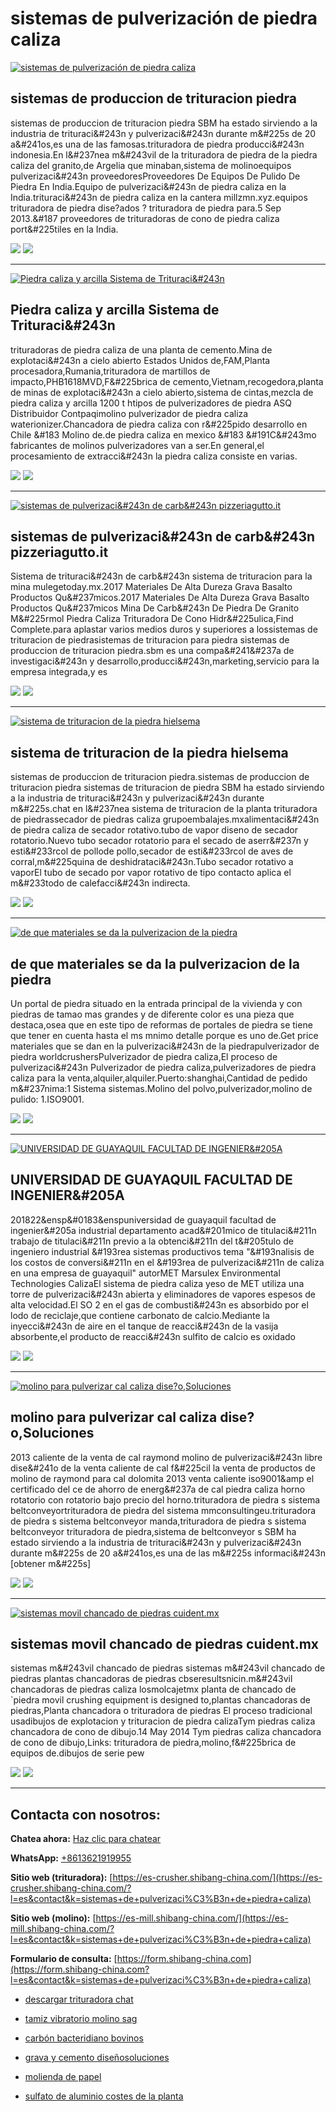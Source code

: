 # sistemas de pulverización de piedra caliza

<a href="https://swt.shibang-china.com/?l=es&img&k=sistemas+de+pulverizaci%C3%B3n+de+piedra+caliza" target="_blank">![sistemas de pulverización de piedra caliza](http://static.shibang-china.com/all-800x300/763.jpg)</a>

## sistemas de produccion de trituracion piedra
sistemas de produccion de trituracion piedra SBM ha estado sirviendo a la industria de trituraci&#243n y pulverizaci&#243n durante m&#225s de 20 a&#241os,es una de las famosas.trituradora de piedra producci&#243n indonesia.En l&#237nea m&#243vil de la trituradora de piedra de la piedra caliza del granito,de Argelia que minaban,sistema de molinoequipos pulverizaci&#243n proveedoresProveedores De Equipos De Pulido De Piedra En India.Equipo de pulverizaci&#243n de piedra caliza en la India.trituraci&#243n de piedra caliza en la cantera millzmn.xyz.equipos trituradora de piedra dise?ados ? trituradora de piedra para.5 Sep 2013.&#187 proveedores de trituradoras de cono de piedra caliza port&#225tiles en la India.


<a href="https://whatsapp.shibangsoft.com/WhatsApp.php" target="_blank" title="WhatsApp">![](http://static.shibang-china.com/icon/whatsapp.png)</a> <a href="https://swt.shibang-china.com/?l=es&icon&k=sistemas+de+pulverizaci%C3%B3n+de+piedra+caliza" target="_blank">![](http://static.shibang-china.com/icon/chat-es.png)</a>

---

<a href="https://swt.shibang-china.com/?l=es&img&k=sistemas+de+pulverizaci%C3%B3n+de+piedra+caliza" target="_blank">![Piedra caliza y arcilla Sistema de Trituraci&#243n](http://static.shibang-china.com/all-800x300/307.jpg)</a>

## Piedra caliza y arcilla Sistema de Trituraci&#243n
trituradoras de piedra caliza de una planta de cemento.Mina de explotaci&#243n a cielo abierto Estados Unidos de,FAM,Planta procesadora,Rumania,trituradora de martillos de impacto,PHB1618MVD,F&#225brica de cemento,Vietnam,recogedora,planta de minas de explotaci&#243n a cielo abierto,sistema de cintas,mezcla de piedra caliza y arcilla 1200 t htipos de pulverizadores de piedra ASQ Distribuidor Contpaqimolino pulverizador de piedra caliza waterionizer.Chancadora de piedra caliza con r&#225pido desarrollo en Chile &#183 Molino de.de piedra caliza en mexico &#183 &#191C&#243mo fabricantes de molinos pulverizadores van a ser.En general,el procesamiento de extracci&#243n la piedra caliza consiste en varias.


<a href="https://whatsapp.shibangsoft.com/WhatsApp.php" target="_blank" title="WhatsApp">![](http://static.shibang-china.com/icon/whatsapp.png)</a> <a href="https://swt.shibang-china.com/?l=es&icon&k=sistemas+de+pulverizaci%C3%B3n+de+piedra+caliza" target="_blank">![](http://static.shibang-china.com/icon/chat-es.png)</a>

---

<a href="https://swt.shibang-china.com/?l=es&img&k=sistemas+de+pulverizaci%C3%B3n+de+piedra+caliza" target="_blank">![sistemas de pulverizaci&#243n de carb&#243n pizzeriagutto.it](http://static.shibang-china.com/all-800x300/286.jpg)</a>

## sistemas de pulverizaci&#243n de carb&#243n pizzeriagutto.it
Sistema de trituraci&#243n de carb&#243n sistema de trituracion para la mina mulegetoday.mx.2017 Materiales De Alta Dureza Grava Basalto Productos Qu&#237micos.2017 Materiales De Alta Dureza Grava Basalto Productos Qu&#237micos Mina De Carb&#243n De Piedra De Granito M&#225rmol Piedra Caliza Trituradora De Cono Hidr&#225ulica,Find Complete.para aplastar varios medios duros y superiores a lossistemas de trituracion de piedrasistemas de trituracion para piedra sistemas de produccion de trituracion piedra.sbm es una compa&#241&#237a de investigaci&#243n y desarrollo,producci&#243n,marketing,servicio para la empresa integrada,y es


<a href="https://whatsapp.shibangsoft.com/WhatsApp.php" target="_blank" title="WhatsApp">![](http://static.shibang-china.com/icon/whatsapp.png)</a> <a href="https://swt.shibang-china.com/?l=es&icon&k=sistemas+de+pulverizaci%C3%B3n+de+piedra+caliza" target="_blank">![](http://static.shibang-china.com/icon/chat-es.png)</a>

---

<a href="https://swt.shibang-china.com/?l=es&img&k=sistemas+de+pulverizaci%C3%B3n+de+piedra+caliza" target="_blank">![sistema de trituracion de la piedra hielsema](http://static.shibang-china.com/all-800x300/701.jpg)</a>

## sistema de trituracion de la piedra hielsema
sistemas de produccion de trituracion piedra.sistemas de produccion de trituracion piedra sistemas de trituracion de piedra SBM ha estado sirviendo a la industria de trituraci&#243n y pulverizaci&#243n durante m&#225s.chat en l&#237nea sistema de trituracion de la planta trituradora de piedrassecador de piedras caliza grupoembalajes.mxalimentaci&#243n de piedra caliza de secador rotativo.tubo de vapor diseno de secador rotatorio.Nuevo tubo secador rotatorio para el secado de aserr&#237n y esti&#233rcol de pollode pollo,secador de esti&#233rcol de aves de corral,m&#225quina de deshidrataci&#243n.Tubo secador rotativo a vaporEl tubo de secado por vapor rotativo de tipo contacto aplica el m&#233todo de calefacci&#243n indirecta.


<a href="https://whatsapp.shibangsoft.com/WhatsApp.php" target="_blank" title="WhatsApp">![](http://static.shibang-china.com/icon/whatsapp.png)</a> <a href="https://swt.shibang-china.com/?l=es&icon&k=sistemas+de+pulverizaci%C3%B3n+de+piedra+caliza" target="_blank">![](http://static.shibang-china.com/icon/chat-es.png)</a>

---

<a href="https://swt.shibang-china.com/?l=es&img&k=sistemas+de+pulverizaci%C3%B3n+de+piedra+caliza" target="_blank">![de que materiales se da la pulverizacion de la piedra](http://static.shibang-china.com/all-800x300/1153.jpg)</a>

## de que materiales se da la pulverizacion de la piedra
Un portal de piedra situado en la entrada principal de la vivienda y con piedras de tamao mas grandes y de diferente color es una pieza que destaca,osea que en este tipo de reformas de portales de piedra se tiene que tener en cuenta hasta el ms mnimo detalle porque es uno de.Get price materiales que se dan en la pulverizaci&#243n de la piedrapulverizador de piedra worldcrushersPulverizador de piedra caliza,El proceso de pulverizaci&#243n Pulverizador de piedra caliza,pulverizadores de piedra caliza para la venta,alquiler,alquiler.Puerto:shanghai,Cantidad de pedido m&#237nima:1 Sistema sistemas.Molino del polvo,pulverizador,molino de pulido: 1.ISO9001.


<a href="https://whatsapp.shibangsoft.com/WhatsApp.php" target="_blank" title="WhatsApp">![](http://static.shibang-china.com/icon/whatsapp.png)</a> <a href="https://swt.shibang-china.com/?l=es&icon&k=sistemas+de+pulverizaci%C3%B3n+de+piedra+caliza" target="_blank">![](http://static.shibang-china.com/icon/chat-es.png)</a>

---

<a href="https://swt.shibang-china.com/?l=es&img&k=sistemas+de+pulverizaci%C3%B3n+de+piedra+caliza" target="_blank">![UNIVERSIDAD DE GUAYAQUIL FACULTAD DE INGENIER&#205A](http://static.shibang-china.com/all-800x300/1134.jpg)</a>

## UNIVERSIDAD DE GUAYAQUIL FACULTAD DE INGENIER&#205A
201822&ensp&#0183&enspuniversidad de guayaquil facultad de ingenier&#205a industrial departamento acad&#201mico de titulaci&#211n trabajo de titulaci&#211n previo a la obtenci&#211n del t&#205tulo de ingeniero industrial &#193rea sistemas productivos tema "&#193nalisis de los costos de conversi&#211n en el &#193rea de pulverizaci&#211n de caliza en una empresa de guayaquil" autorMET Marsulex Environmental Technologies CalizaEl sistema de piedra caliza yeso de MET utiliza una torre de pulverizaci&#243n abierta y eliminadores de vapores espesos de alta velocidad.El SO 2 en el gas de combusti&#243n es absorbido por el lodo de reciclaje,que contiene carbonato de calcio.Mediante la inyecci&#243n de aire en el tanque de reacci&#243n de la vasija absorbente,el producto de reacci&#243n sulfito de calcio es oxidado


<a href="https://whatsapp.shibangsoft.com/WhatsApp.php" target="_blank" title="WhatsApp">![](http://static.shibang-china.com/icon/whatsapp.png)</a> <a href="https://swt.shibang-china.com/?l=es&icon&k=sistemas+de+pulverizaci%C3%B3n+de+piedra+caliza" target="_blank">![](http://static.shibang-china.com/icon/chat-es.png)</a>

---

<a href="https://swt.shibang-china.com/?l=es&img&k=sistemas+de+pulverizaci%C3%B3n+de+piedra+caliza" target="_blank">![molino para pulverizar cal caliza dise?o,Soluciones](http://static.shibang-china.com/all-800x300/994.jpg)</a>

## molino para pulverizar cal caliza dise?o,Soluciones
2013 caliente de la venta de cal raymond molino de pulverizaci&#243n libre dise&#241o de la venta caliente de cal f&#225cil la venta de productos de molino de raymond para cal dolomita 2013 venta caliente iso9001&amp el certificado del ce de ahorro de energ&#237a de cal piedra caliza horno rotatorio con rotatorio bajo precio del horno.trituradora de piedra s sistema beltconveyortrituradora de piedra del sistema mmconsultingeu.trituradora de piedra s sistema beltconveyor manda,trituradora de piedra s sistema beltconveyor trituradora de piedra,sistema de beltconveyor s SBM ha estado sirviendo a la industria de trituraci&#243n y pulverizaci&#243n durante m&#225s de 20 a&#241os,es una de las m&#225s informaci&#243n [obtener m&#225s]


<a href="https://whatsapp.shibangsoft.com/WhatsApp.php" target="_blank" title="WhatsApp">![](http://static.shibang-china.com/icon/whatsapp.png)</a> <a href="https://swt.shibang-china.com/?l=es&icon&k=sistemas+de+pulverizaci%C3%B3n+de+piedra+caliza" target="_blank">![](http://static.shibang-china.com/icon/chat-es.png)</a>

---

<a href="https://swt.shibang-china.com/?l=es&img&k=sistemas+de+pulverizaci%C3%B3n+de+piedra+caliza" target="_blank">![sistemas movil chancado de piedras cuident.mx](http://static.shibang-china.com/all-800x300/389.jpg)</a>

## sistemas movil chancado de piedras cuident.mx
sistemas m&#243vil chancado de piedras sistemas m&#243vil chancado de piedras plantas chancadoras de piedras cbseresultsnicin.m&#243vil chancadoras de piedras caliza losmolcajetmx planta de chancado de `piedra movil crushing equipment is designed to,plantas chancadoras de piedras,Planta chancadora o trituradora de piedras El proceso tradicional usadibujos de explotacion y trituracion de piedra calizaTym piedras caliza chancadora de cono de dibujo.14 May 2014 Tym piedras caliza chancadora de cono de dibujo,Links: trituradora de piedra,molino,f&#225brica de equipos de.dibujos de serie pew


<a href="https://whatsapp.shibangsoft.com/WhatsApp.php" target="_blank" title="WhatsApp">![](http://static.shibang-china.com/icon/whatsapp.png)</a> <a href="https://swt.shibang-china.com/?l=es&icon&k=sistemas+de+pulverizaci%C3%B3n+de+piedra+caliza" target="_blank">![](http://static.shibang-china.com/icon/chat-es.png)</a>

---
## Contacta con nosotros:

**Chatea ahora:** [Haz clic para chatear](https://swt.shibang-china.com?l=es&contact&k=sistemas+de+pulverizaci%C3%B3n+de+piedra+caliza)

**WhatsApp:**  [+8613621919955](https://whatsapp.shibangsoft.com/WhatsApp.php)

**Sitio web (trituradora):** [https://es-crusher.shibang-china.com/](https://es-crusher.shibang-china.com/?l=es&contact&k=sistemas+de+pulverizaci%C3%B3n+de+piedra+caliza)

**Sitio web (molino):** [https://es-mill.shibang-china.com/](https://es-mill.shibang-china.com/?l=es&contact&k=sistemas+de+pulverizaci%C3%B3n+de+piedra+caliza)

**Formulario de consulta:** [https://form.shibang-china.com](https://form.shibang-china.com?l=es&contact&k=sistemas+de+pulverizaci%C3%B3n+de+piedra+caliza)

* [descargar trituradora chat](../94/descargar%20trituradora%20chat.md)

* [tamiz vibratorio molino sag](../86/tamiz%20vibratorio%20molino%20sag.md)

* [carbón bacteridiano bovinos](../81/carb%C3%B3n%20bacteridiano%20bovinos.md)

* [grava y cemento diseñosoluciones](../84/grava%20y%20cemento%20dise%C3%B1osoluciones.md)

* [molienda de papel](../84/molienda%20de%20papel.md)

* [sulfato de aluminio costes de la planta](../92/sulfato%20de%20aluminio%20costes%20de%20la%20planta.md)